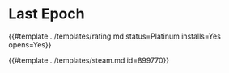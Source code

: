 # Last Epoch
<!-- script:Aliases [] -->

{{#template ../templates/rating.md status=Platinum installs=Yes opens=Yes}}

{{#template ../templates/steam.md id=899770}}
